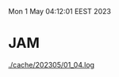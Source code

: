 Mon  1 May 04:12:01 EEST 2023
# JAM
<a href='./cache/202305/01_04.log'>./cache/202305/01_04.log</a>
